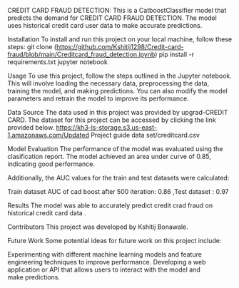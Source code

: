 
CREDIT CARD FRAUD DETECTION:
This is a CatboostClassifier model that predicts the demand for CREDIT CARD FRAUD DETECTION. The model uses historical credit card user data to make accurate predictions.

Installation
To install and run this project on your local machine, follow these steps: git clone (https://github.com/Kshitij1298/Credit-card-fraud/blob/main/Creditcard_fraud_detection.ipynb) pip install -r requirements.txt jupyter notebook

Usage
To use this project, follow the steps outlined in the Jupyter notebook. This will involve loading the necessary data, preprocessing the data, training the model, and making predictions. You can also modify the model parameters and retrain the model to improve its performance.

Data Source
The data used in this project was provided by upgrad-CREDIT CARD.
The dataset for this project can be accessed by clicking the link provided below.
https://kh3-ls-storage.s3.us-east-1.amazonaws.com/Updated Project guide data set/creditcard.csv


Model Evaluation
The performance of the model was evaluated using the clasification report. The model achieved an area under curve of 0.85, indicating good performance.

Additionally, the AUC values for the train and test datasets were calculated:

Train dataset AUC of cad boost after 500 iteration: 0.86 ,Test dataset : 0.97 

Results
The model was able to accurately predict credit crad fraud on historical credit card data .

Contributors
This project was developed by Kshitij Bonawale.

Future Work
Some potential ideas for future work on this project include:

Experimenting with different machine learning models and feature engineering techniques to improve performance. Developing a web application or API that allows users to interact with the model and make predictions.

